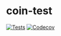 # coin-test

[![Tests](https://github.com/coin-test/coin-test/workflows/Tests/badge.svg)](https://github.com/coin-test/coin-test/actions?workflow=Tests)
[![Codecov](https://codecov.io/gh/coin-test/coin-test/branch/main/graph/badge.svg)](https://codecov.io/gh/coin-test/coin-test)
